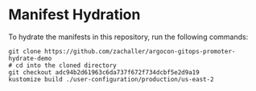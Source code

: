 # Manifest Hydration

To hydrate the manifests in this repository, run the following commands:

```shell
git clone https://github.com/zachaller/argocon-gitops-promoter-hydrate-demo
# cd into the cloned directory
git checkout adc94b2d61963c6da737f672f734dcbf5e2d9a19
kustomize build ./user-configuration/production/us-east-2
```
